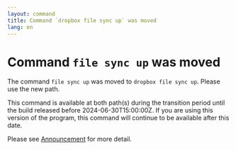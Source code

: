 ```yaml
---
layout: command
title: Command `dropbox file sync up` was moved
lang: en
---
```


# Command `file sync up` was moved

The command `file sync up` was moved to `dropbox file sync up`. Please use the new path.

This command is available at both path(s) during the transition period until the build released before 2024-06-30T15:00:00Z. If you are using this version of the program, this command will continue to be available after this date.

Please see [Announcement](https://github.com/watermint/toolbox/discussions/799) for more detail.


